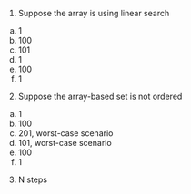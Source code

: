 1. Suppose the array is using linear search
<ol type="a">
  <li>1</li>
  <li>100</li>
  <li>101</li>
  <li>1</li>
  <li>100</li>
  <li>1</li>
</ol>

2. Suppose the array-based set is not ordered
<ol type="a">
  <li>1</li>
  <li>100</li>
  <li>201, worst-case scenario</li>
  <li>101, worst-case scenario</li>
  <li>100</li>
  <li>1</li>
</ol>

3. N steps